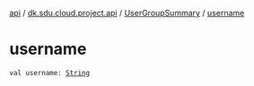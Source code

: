 [api](../../index.md) / [dk.sdu.cloud.project.api](../index.md) / [UserGroupSummary](index.md) / [username](./username.md)

# username

`val username: `[`String`](https://kotlinlang.org/api/latest/jvm/stdlib/kotlin/-string/index.html)